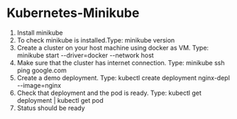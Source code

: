 # Kubernetes-Minikube

1. Install minikube
2. To check minikube is installed.Type: minikube version
3. Create a cluster on your host machine using docker as VM. Type:  minikube start --driver=docker --network host
4. Make sure that the cluster has internet connection. Type: minikube ssh ping google.com
5. Create a demo deployment. Type: kubectl create deployment nginx-depl --image=nginx
6. Check that deployment and the pod is ready. Type: kubectl get deployment | kubectl get pod
7. Status should be ready

